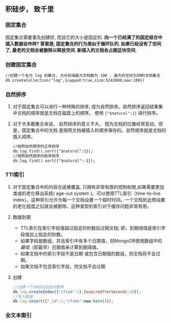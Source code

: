 ## 积硅步， 致千里

### 固定集合

固定集合需要事先创建好, 而且它的大小是固定的. __向一个已经满了的固定结合中插入数据会咋样? 答案是, 固定集合的行为类似于循环队列. 如果已经没有了空间了, 最老的文档会被删除以释放空间. 新插入的文档会占据这块空间.__

### 创建固定集合

```html
//创建一个名为 log 的集合, 允许存储最大文档数为 100 , 最大的空间为5M的文档集合
db.createCollection("log",{capped:true,size:5242880,max:100})
```

### 自然排序

1. 对于固定集合可以进行一种特殊的排序, 成为自然排序。自然排序返回结果集中文档的顺序就是文档在磁盘上的顺序。 使用 `{"$natural":1}` 进行排序。

2. 对于大多数集合来说， 自然排序的意义不大， 因为文档的位置经常变动。但是，固定集合中的文档 是按照文档被插入的顺序保存的。自然顺序就是文档的 插入顺序。

   ```html
   //按照自然顺序的正序排序
   db.log.find().sort({"$natural":1});
   //按照自然顺序的倒序排序
   db.log.find().sort({"$natural":-1});
   ```

### TTl索引

1. 对于固定集合中的内容合适被覆盖, 只拥有非常有限的控制权限,如果需要更加类或的老化移出系统( age-out system )。可以使用TTL索引（time-to-live index）。这种索引允许为每一个文档设置一个超时时间。一个文档到达预设置的老化程度之后就会被删除。这种类型的索引对于缓存问题非常有用。

2. 数据到期

   * TTL索引在索引字段值超过指定的秒数后过期文档; 即，到期阈值是索引字段值加上指定的秒数。
   * 如果字段是数组，并且索引中有多个日期值，则MongoDB使用数组中的*最低*（即最早）日期值来计算到期阈值。
   * 如果文档中的索引字段不是日期 或包含日期值的数组，则文档将不会过期。
   * 如果文档不包含索引字段，则文档不会过期

3. 创建

   ```javascript
   //创建一个10秒以后自动删除
   db.log.createIndex({"cTiem":1},{expireAfterSeconds:10});
   //写入数据
   db.log.insert({"_id":1,"cTime":new Date()});
   ```

### 全文本索引

